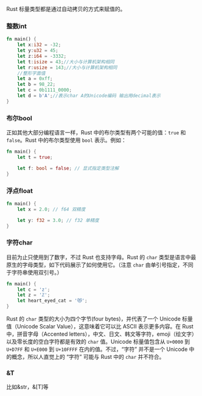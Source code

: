 Rust 标量类型都是通过自动拷贝的方式来赋值的。

### 整数int

```Rust
fn main() {
    let x:i32 = -32;
    let y:u32 = 45;
    let z:i64 = -3332;
    let t:isize = 43;//大小与计算机架构相同
    let r:usize = 143;//大小与计算机架构相同
    //整形字面值
    let a = 0xff;
    let b = 98_22;
    let c = 0b1111_0000;
    let d = b'A';//表示char A的Unicode编码 输出用decimal表示
}

```

### 布尔bool

正如其他大部分编程语言一样，Rust 中的布尔类型有两个可能的值：`true` 和 `false`。Rust 中的布尔类型使用 `bool` 表示。例如：

```Rust
fn main() {
    let t = true;

    let f: bool = false; // 显式指定类型注解
}
```

### 浮点float

```Rust
fn main() {
    let x = 2.0; // f64 双精度

    let y: f32 = 3.0; // f32 单精度
}
```

### 字符char

目前为止只使用到了数字，不过 Rust 也支持字母。Rust 的 `char` 类型是语言中最原生的字母类型，如下代码展示了如何使用它。（注意 `char` 由单引号指定，不同于字符串使用双引号。）

```Rust
fn main() {
    let c = 'z';
    let z = 'ℤ';
    let heart_eyed_cat = '😻';
}
```

Rust 的 `char` 类型的大小为四个字节(four bytes)，并代表了一个 Unicode 标量值（Unicode Scalar Value），这意味着它可以比 ASCII 表示更多内容。在 Rust 中，拼音字母（Accented letters），中文、日文、韩文等字符，emoji（绘文字）以及零长度的空白字符都是有效的 `char` 值。Unicode 标量值包含从 `U+0000` 到 `U+D7FF` 和 `U+E000` 到 `U+10FFFF` 在内的值。不过，“字符” 并不是一个 Unicode 中的概念，所以人直觉上的 “字符” 可能与 Rust 中的 `char` 并不符合。

### &T

比如&str，&[T]等

